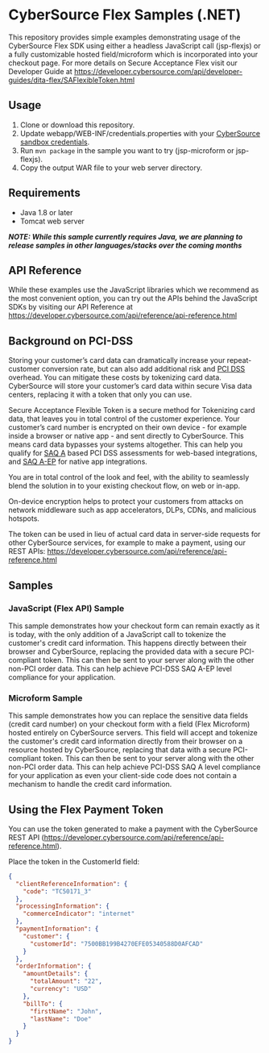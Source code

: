 # CyberSource Flex Samples (.NET)

This repository provides simple examples demonstrating usage of the CyberSource Flex SDK using either a headless JavaScript call (jsp-flexjs) or a fully customizable hosted field/microform which is incorporated into your checkout page.  For more details on Secure Acceptance Flex visit our Developer Guide at https://developer.cybersource.com/api/developer-guides/dita-flex/SAFlexibleToken.html

## Usage

1. Clone or download this repository.
2. Update webapp/WEB-INF/credentials.properties with your [CyberSource sandbox credentials](https://ebc2test.cybersource.com). 
3. Run ```mvn package``` in the sample you want to try (jsp-microform or jsp-flexjs).
4. Copy the output WAR file to your web server directory.

## Requirements
* Java 1.8 or later 
* Tomcat web server

**_NOTE: While this sample currently requires Java, we are planning to release samples in other languages/stacks over the coming months_**

## API Reference
While these examples use the JavaScript libraries which we recommend as the most convenient option, you can try out the APIs behind the JavaScript SDKs by visiting our API Reference at https://developer.cybersource.com/api/reference/api-reference.html

## Background on PCI-DSS

Storing your customer’s card data can dramatically increase your repeat-customer conversion rate, but can also add additional risk and [PCI DSS](https://www.pcisecuritystandards.org/pci_security/) overhead. You can mitigate these costs by tokenizing card data. CyberSource will store your customer’s card data within secure Visa data centers, replacing it with a token that only you can use. 

Secure Acceptance Flexible Token is a secure method for Tokenizing card data, that leaves you in total control of the customer experience. Your customer’s card number is encrypted on their own device - for example inside a browser or native app - and sent directly to CyberSource. This means card data bypasses your systems altogether. This can help you qualify for [SAQ A](https://www.pcisecuritystandards.org/documents/Understanding_SAQs_PCI_DSS_v3.pdf) based PCI DSS assessments for web-based integrations, and [SAQ A-EP](https://www.pcisecuritystandards.org/documents/Understanding_SAQs_PCI_DSS_v3.pdf) for native app integrations.

You are in total control of the look and feel, with the ability to seamlessly blend the solution in to your existing checkout flow, on web or in-app.

On-device encryption helps to protect your customers from attacks on network middleware such as app accelerators, DLPs, CDNs, and malicious hotspots.

The token can be used in lieu of actual card data in server-side requests for other CyberSource services, for example to make a payment, using our REST APIs: https://developer.cybersource.com/api/reference/api-reference.html

## Samples

### JavaScript (Flex API) Sample

This sample demonstrates how your checkout form can remain exactly as it is today, with the only addition of a JavaScript call to tokenize the customer's credit card information. This happens directly between their browser and CyberSource, replacing the provided data with a secure PCI-compliant token. This can then be sent to your server along with the other non-PCI order data.  This can help achieve PCI-DSS SAQ A-EP level compliance for your application.  

### Microform Sample

This sample demonstrates how you can replace the sensitive data fields (credit card number) on your checkout form with a field (Flex Microform) hosted entirely on CyberSource servers. This field will accept and tokenize the customer's credit card information directly from their browser on a resource hosted by CyberSource, replacing that data with a secure PCI-compliant token. This can then be sent to your server along with the other non-PCI order data.  This can help achieve PCI-DSS SAQ A level compliance for your application as even your client-side code does not contain a mechanism to handle the credit card information.

## Using the Flex Payment Token

You can use the token generated to make a payment with the CyberSource REST API (https://developer.cybersource.com/api/reference/api-reference.html).  

Place the token in the CustomerId field:

```json
{
  "clientReferenceInformation": {
    "code": "TC50171_3"
  },
  "processingInformation": {
    "commerceIndicator": "internet"
  },
  "paymentInformation": {
    "customer": {
      "customerId": "7500BB199B4270EFE05340588D0AFCAD"
    }
  },
  "orderInformation": {
    "amountDetails": {
      "totalAmount": "22",
      "currency": "USD"
    },
    "billTo": {
      "firstName": "John",
      "lastName": "Doe"
    }
  }
}

```

